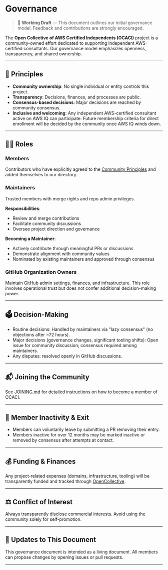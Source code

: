 # Governance

> 🚧 **Working Draft** — This document outlines our initial governance model. Feedback and contributions are strongly encouraged.

The **Open Collective of AWS Certified Independents (OCACI)** project is a community-owned effort dedicated to supporting independent AWS-certified consultants. Our governance model emphasizes openness, transparency, and shared ownership.

---

## 📌 Principles

- **Community ownership**: No single individual or entity controls this project.
- **Transparency**: Decisions, finances, and processes are public.
- **Consensus-based decisions**: Major decisions are reached by community consensus.
- **Inclusive and welcoming**: Any independent AWS-certified consultant active on AWS IQ can participate. Future membership criteria for direct enrollment will be decided by the community once AWS IQ winds down.

---

## 🧑‍💻 Roles

### Members
Contributors who have explicitly agreed to the [Community Principles](README.md) and added themselves to our directory.

### Maintainers
Trusted members with merge rights and repo admin privileges.

**Responsibilities**:
- Review and merge contributions
- Facilitate community discussions
- Oversee project direction and governance

**Becoming a Maintainer**:
- Actively contribute through meaningful PRs or discussions
- Demonstrate alignment with community values
- Nominated by existing maintainers and approved through consensus

### GitHub Organization Owners
Maintain GitHub admin settings, finances, and infrastructure. This role involves operational trust but does not confer additional decision-making power.

---

## 🗳️ Decision-Making
- Routine decisions: Handled by maintainers via "lazy consensus" (no objections after ~72 hours).
- Major decisions (governance changes, significant tooling shifts): Open issue for community discussion; consensus required among maintainers.
- Any disputes: resolved openly in GitHub discussions.

---

## 📬 Joining the Community
See [JOINING.md](JOINING.md) for detailed instructions on how to become a member of OCACI.

---

## 📅 Member Inactivity & Exit
- Members can voluntarily leave by submitting a PR removing their entry.
- Members inactive for over 12 months may be marked inactive or removed by consensus after attempts at contact.

---

## 💰 Funding & Finances
Any project-related expenses (domains, infrastructure, tooling) will be transparently funded and tracked through [OpenCollective](https://opencollective.com).

---

## ⚖️ Conflict of Interest
Always transparently disclose commercial interests. Avoid using the community solely for self-promotion.

---

## 🔄 Updates to This Document
This governance document is intended as a living document. All members can propose changes by opening issues or pull requests.

---

